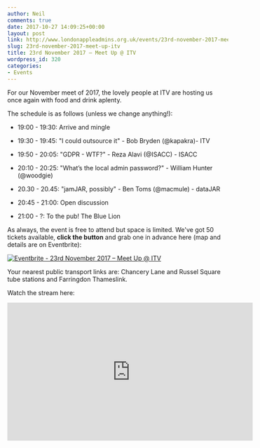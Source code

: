 ```yaml
---
author: Neil
comments: true
date: 2017-10-27 14:09:25+00:00
layout: post
link: http://www.londonappleadmins.org.uk/events/23rd-november-2017-meet-up-itv/
slug: 23rd-november-2017-meet-up-itv
title: 23rd November 2017 – Meet Up @ ITV
wordpress_id: 320
categories:
- Events
---
```


For our November meet of 2017, the lovely people at ITV are hosting us once again with food and drink aplenty.

The schedule is as follows (unless we change anything!):



 	
  * 19:00 - 19:30: Arrive and mingle

 	
  * 19:30 - 19:45: "I could outsource it" - Bob Bryden (@kapakra)- ITV

 	
  * 19:50 - 20:05: "GDPR - WTF?" - Reza Alavi (@ISACC) - ISACC

 	
  * 20:10 - 20:25: "What’s the local admin password?" - William Hunter (@woodgie)

 	
  * 20.30 - 20.45: "jamJAR, possibly" - Ben Toms (@macmule) - dataJAR

 	
  * 20:45 - 21:00: Open discussion

 	
  * 21:00 - ?: To the pub! The Blue Lion


As always, the event is free to attend but space is limited. We've got 50 tickets available, **click the button** and grab one in advance here (map and details are on Eventbrite):

[![Eventbrite - 23rd November 2017 – Meet Up @ ITV](https://www.eventbrite.com/custombutton?eid=39292147872)](https://www.eventbrite.com/e/23rd-november-2017-meet-up-itv-tickets-39292147872?ref=ebtn)

Your nearest public transport links are: Chancery Lane and Russel Square tube stations and Farringdon Thameslink.

Watch the stream here:

<iframe width="560" height="315" src="https://www.youtube.com/embed/Thd3kwP6Z3I" frameborder="0" allow="accelerometer; autoplay; encrypted-media; gyroscope; picture-in-picture" allowfullscreen></iframe>


